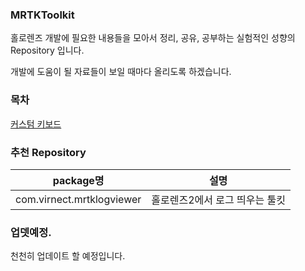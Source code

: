 

### MRTKToolkit
홀로렌즈 개발에 필요한 내용들을 모아서 정리, 공유, 공부하는 실험적인 성향의 Repository 입니다.

개발에 도움이 될 자료들이 보일 때마다 올리도록 하겠습니다.

### 목차
[커스텀 키보드](./Assets/CustomKeyboard/README.md)



### 추천 Repository
|package명|설명
|-|-
|com.virnect.mrtklogviewer|홀로렌즈2에서 로그 띄우는 툴킷


### 업뎃예정.
천천히 업데이트 할 예정입니다.
